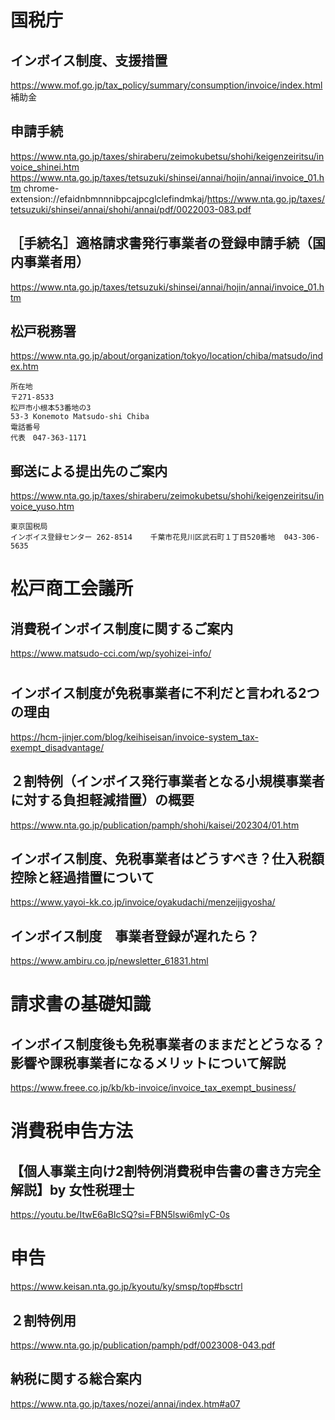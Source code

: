 # 国税庁
## インボイス制度、支援措置
https://www.mof.go.jp/tax_policy/summary/consumption/invoice/index.html
補助金
## 申請手続
https://www.nta.go.jp/taxes/shiraberu/zeimokubetsu/shohi/keigenzeiritsu/invoice_shinei.htm
https://www.nta.go.jp/taxes/tetsuzuki/shinsei/annai/hojin/annai/invoice_01.htm
chrome-extension://efaidnbmnnnibpcajpcglclefindmkaj/https://www.nta.go.jp/taxes/tetsuzuki/shinsei/annai/shohi/annai/pdf/0022003-083.pdf
##  ［手続名］適格請求書発行事業者の登録申請手続（国内事業者用）
https://www.nta.go.jp/taxes/tetsuzuki/shinsei/annai/hojin/annai/invoice_01.htm
## 松戸税務署
https://www.nta.go.jp/about/organization/tokyo/location/chiba/matsudo/index.htm

```
所在地
〒271-8533
松戸市小根本53番地の3
53-3 Konemoto Matsudo-shi Chiba
電話番号
代表　047-363-1171
```
## 郵送による提出先のご案内
https://www.nta.go.jp/taxes/shiraberu/zeimokubetsu/shohi/keigenzeiritsu/invoice_yuso.htm

```
東京国税局
インボイス登録センター	262-8514	千葉市花見川区武石町１丁目520番地	043-306-5635

```

# 松戸商工会議所
## 消費税インボイス制度に関するご案内
https://www.matsudo-cci.com/wp/syohizei-info/
# 
## インボイス制度が免税事業者に不利だと言われる2つの理由
https://hcm-jinjer.com/blog/keihiseisan/invoice-system_tax-exempt_disadvantage/

## ２割特例（インボイス発行事業者となる小規模事業者に対する負担軽減措置）の概要
https://www.nta.go.jp/publication/pamph/shohi/kaisei/202304/01.htm

## インボイス制度、免税事業者はどうすべき？仕入税額控除と経過措置について
https://www.yayoi-kk.co.jp/invoice/oyakudachi/menzeijigyosha/
## インボイス制度　事業者登録が遅れたら？
https://www.ambiru.co.jp/newsletter_61831.html

# 請求書の基礎知識
## インボイス制度後も免税事業者のままだとどうなる？影響や課税事業者になるメリットについて解説
https://www.freee.co.jp/kb/kb-invoice/invoice_tax_exempt_business/


# 消費税申告方法
## 【個人事業主向け2割特例消費税申告書の書き方完全解説】by 女性税理士
https://youtu.be/ItwE6aBIcSQ?si=FBN5lswi6mIyC-0s

# 申告

https://www.keisan.nta.go.jp/kyoutu/ky/smsp/top#bsctrl

## ２割特例用
https://www.nta.go.jp/publication/pamph/pdf/0023008-043.pdf

## 納税に関する総合案内
https://www.nta.go.jp/taxes/nozei/annai/index.htm#a07
